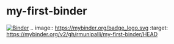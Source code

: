 # my-first-binder
[![Binder](https://mybinder.org/badge_logo.svg)](https://mybinder.org/v2/gh/rmunipalli/my-first-binder/HEAD)
.. image:: https://mybinder.org/badge_logo.svg
 :target: https://mybinder.org/v2/gh/rmunipalli/my-first-binder/HEAD
